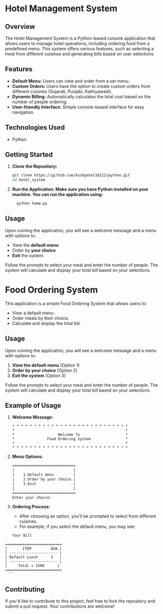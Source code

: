 # Hotel Management System

## Overview
The Hotel Management System is a Python-based console application that allows users to manage hotel operations, including ordering food from a predefined menu. This system offers various features, such as selecting a meal from different cuisines and generating bills based on user selections.

## Features
- **Default Menu:** Users can view and order from a set menu.
- **Custom Orders:** Users have the option to create custom orders from different cuisines (Gujarati, Punjabi, Kathiyawadi).
- **Dynamic Billing:** Automatically calculates the total cost based on the number of people ordering.
- **User-friendly Interface:** Simple console-based interface for easy navigation.

## Technologies Used
- Python

## Getting Started
1. **Clone the Repository:**
   ```bash
   git clone https://github.com/kushpatel16112/python.git
   cd hotel_system
   ```
2. **Run the Application: Make sure you have Python installed on your machine. You can run the application using:**
   ```bash
     python home.py
   ```
## Usage
Upon running the application, you will see a welcome message and a menu with options to:
- View the **default menu**
- Order by **your choice**
- **Exit** the system

Follow the prompts to select your meal and enter the number of people. The system will calculate and display your total bill based on your selections.

# Food Ordering System

This application is a simple Food Ordering System that allows users to:

- View a default menu.
- Order meals by their choice.
- Calculate and display the total bill.

## Usage

Upon running the application, you will see a welcome message and a menu with options to:

1. **View the default menu** (Option 1)
2. **Order by your choice** (Option 2)
3. **Exit the system** (Option 3)

Follow the prompts to select your meal and enter the number of people. The system will calculate and display your total bill based on your selections.

## Example of Usage

  1. **Welcome Message:**
     ```
     * * * * * * * * * * * * * * * * * * * * * * * * * * *
     *                                                   *
     *                    Welcome To                     *
     *               Food Ordering System                *
     *                                                   *
     * * * * * * * * * * * * * * * * * * * * * * * * * * *
     ```
  2. **Menu Options:**
     ```bash
     =============================
     |                           |
     |    1.Default menu         |
     |    2.Order by your choice |
     |    3.Exit                 |
     |                           |
     =============================
     Enter your choice:
     ```

  3. **Ordering Process:**
     - After choosing an option, you'll be prompted to select from different cuisines.
     - For example, if you select the default menu, you may see:
     ```bash
     Your Bill         
    ==========================
    |       ITEM         QUA.|
    | ---------------------- |
    | Default Lunch      3   |
    | ---------------------- |
    |     Total = 1500      |
    ==========================
     ```
## Contributing
If you'd like to contribute to this project, feel free to fork the repository and submit a pull request. Your contributions are welcome!

